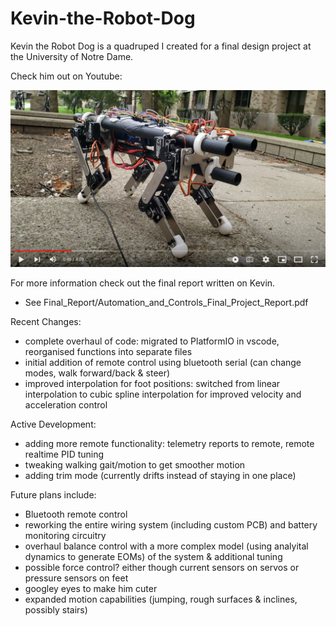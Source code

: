 # Kevin-the-Robot-Dog
 
 

Kevin the Robot Dog is a quadruped I created for a final design project at the University of Notre Dame.

Check him out on Youtube:

[![IMAGE ALT TEXT HERE](Screenshot.png)](https://www.youtube.com/watch?v=h35KHhktcEo&t)

For more information check out the final report written on Kevin.

- See Final_Report/Automation_and_Controls_Final_Project_Report.pdf

Recent Changes:

- complete overhaul of code: migrated to PlatformIO in vscode, reorganised functions into separate files
- initial addition of remote control using bluetooth serial (can change modes, walk forward/back & steer)
- improved interpolation for foot positions: switched from linear interpolation to cubic spline interpolation for improved velocity and acceleration control

Active Development:

- adding more remote functionality: telemetry reports to remote, remote realtime PID tuning
- tweaking walking gait/motion to get smoother motion
- adding trim mode (currently drifts instead of staying in one place)

Future plans include:

- Bluetooth remote control
- reworking the entire wiring system (including custom PCB) and battery monitoring circuitry
- overhaul balance control with a more complex model (using analyital dynamics to generate EOMs) of the system & additional tuning
- possible force control? either though current sensors on servos or pressure sensors on feet
- googley eyes to make him cuter
- expanded motion capabilities (jumping, rough surfaces & inclines, possibly stairs)
